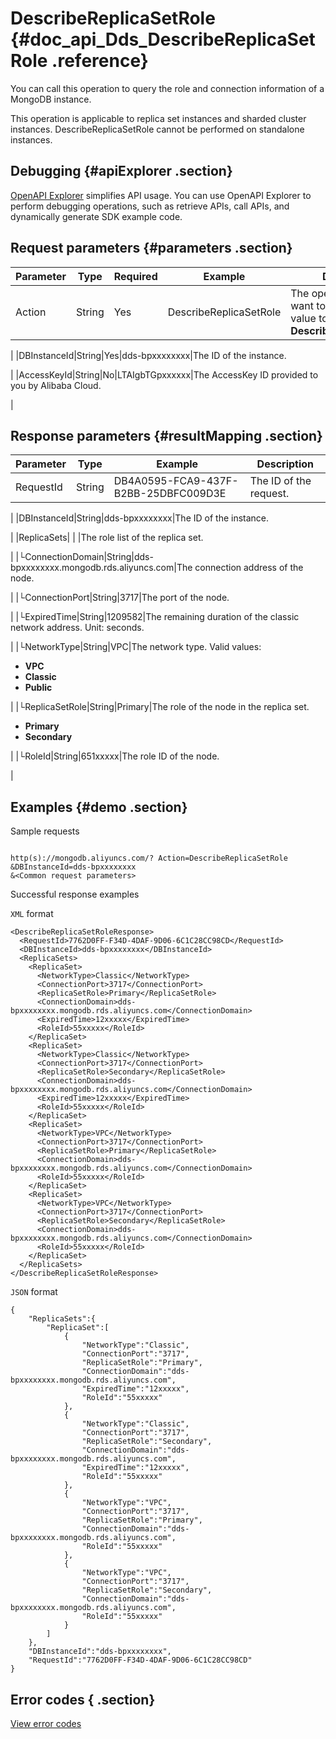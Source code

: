 # DescribeReplicaSetRole {#doc_api_Dds_DescribeReplicaSetRole .reference}

You can call this operation to query the role and connection information of a MongoDB instance.

This operation is applicable to replica set instances and sharded cluster instances. DescribeReplicaSetRole cannot be performed on standalone instances.

## Debugging {#apiExplorer .section}

[OpenAPI Explorer](https://api.aliyun.com/#product=Dds&api=DescribeReplicaSetRole) simplifies API usage. You can use OpenAPI Explorer to perform debugging operations, such as retrieve APIs, call APIs, and dynamically generate SDK example code.

## Request parameters {#parameters .section}

|Parameter|Type|Required|Example|Description|
|---------|----|--------|-------|-----------|
|Action|String|Yes|DescribeReplicaSetRole|The operation that you want to perform. Set the value to **DescribeReplicaSetRole**.

 |
|DBInstanceId|String|Yes|dds-bpxxxxxxxx|The ID of the instance.

 |
|AccessKeyId|String|No|LTAIgbTGpxxxxxx|The AccessKey ID provided to you by Alibaba Cloud.

 |

## Response parameters {#resultMapping .section}

|Parameter|Type|Example|Description|
|---------|----|-------|-----------|
|RequestId|String|DB4A0595-FCA9-437F-B2BB-25DBFC009D3E|The ID of the request.

 |
|DBInstanceId|String|dds-bpxxxxxxxx|The ID of the instance.

 |
|ReplicaSets| | |The role list of the replica set.

 |
|└ConnectionDomain|String|dds-bpxxxxxxxx.mongodb.rds.aliyuncs.com|The connection address of the node.

 |
|└ConnectionPort|String|3717|The port of the node.

 |
|└ExpiredTime|String|1209582|The remaining duration of the classic network address. Unit: seconds.

 |
|└NetworkType|String|VPC|The network type. Valid values:

 -   **VPC**
-   **Classic**
-   **Public**

 |
|└ReplicaSetRole|String|Primary|The role of the node in the replica set.

 -   **Primary**
-   **Secondary**

 |
|└RoleId|String|651xxxxx|The role ID of the node.

 |

## Examples {#demo .section}

Sample requests

``` {#request_demo}

http(s)://mongodb.aliyuncs.com/? Action=DescribeReplicaSetRole
&DBInstanceId=dds-bpxxxxxxxx
&<Common request parameters>

```

Successful response examples

`XML` format

``` {#xml_return_success_demo}
<DescribeReplicaSetRoleResponse>
  <RequestId>7762D0FF-F34D-4DAF-9D06-6C1C28CC98CD</RequestId> 
  <DBInstanceId>dds-bpxxxxxxxx</DBInstanceId>
  <ReplicaSets>
    <ReplicaSet>
      <NetworkType>Classic</NetworkType>
      <ConnectionPort>3717</ConnectionPort>
      <ReplicaSetRole>Primary</ReplicaSetRole>
      <ConnectionDomain>dds-bpxxxxxxxx.mongodb.rds.aliyuncs.com</ConnectionDomain>
      <ExpiredTime>12xxxxx</ExpiredTime>
      <RoleId>55xxxxx</RoleId>
    </ReplicaSet>
    <ReplicaSet>
      <NetworkType>Classic</NetworkType>
      <ConnectionPort>3717</ConnectionPort>
      <ReplicaSetRole>Secondary</ReplicaSetRole>
      <ConnectionDomain>dds-bpxxxxxxxx.mongodb.rds.aliyuncs.com</ConnectionDomain>
      <ExpiredTime>12xxxxx</ExpiredTime>
      <RoleId>55xxxxx</RoleId>
    </ReplicaSet>
    <ReplicaSet>
      <NetworkType>VPC</NetworkType>
      <ConnectionPort>3717</ConnectionPort>
      <ReplicaSetRole>Primary</ReplicaSetRole>
      <ConnectionDomain>dds-bpxxxxxxxx.mongodb.rds.aliyuncs.com</ConnectionDomain>
      <RoleId>55xxxxx</RoleId>
    </ReplicaSet>
    <ReplicaSet>
      <NetworkType>VPC</NetworkType>
      <ConnectionPort>3717</ConnectionPort>
      <ReplicaSetRole>Secondary</ReplicaSetRole>
      <ConnectionDomain>dds-bpxxxxxxxx.mongodb.rds.aliyuncs.com</ConnectionDomain>
      <RoleId>55xxxxx</RoleId>
    </ReplicaSet>
  </ReplicaSets>
</DescribeReplicaSetRoleResponse>

```

`JSON` format

``` {#json_return_success_demo}
{
	"ReplicaSets":{
		"ReplicaSet":[
			{
				"NetworkType":"Classic",
				"ConnectionPort":"3717",
				"ReplicaSetRole":"Primary",
				"ConnectionDomain":"dds-bpxxxxxxxx.mongodb.rds.aliyuncs.com",
				"ExpiredTime":"12xxxxx",
				"RoleId":"55xxxxx"
			},
			{
				"NetworkType":"Classic",
				"ConnectionPort":"3717",
				"ReplicaSetRole":"Secondary",
				"ConnectionDomain":"dds-bpxxxxxxxx.mongodb.rds.aliyuncs.com",
				"ExpiredTime":"12xxxxx",
				"RoleId":"55xxxxx"
			},
			{
				"NetworkType":"VPC",
				"ConnectionPort":"3717",
				"ReplicaSetRole":"Primary",
				"ConnectionDomain":"dds-bpxxxxxxxx.mongodb.rds.aliyuncs.com",
				"RoleId":"55xxxxx"
			},
			{
				"NetworkType":"VPC",
				"ConnectionPort":"3717",
				"ReplicaSetRole":"Secondary",
				"ConnectionDomain":"dds-bpxxxxxxxx.mongodb.rds.aliyuncs.com",
				"RoleId":"55xxxxx"
			}
		]
	},
	"DBInstanceId":"dds-bpxxxxxxxx",
	"RequestId":"7762D0FF-F34D-4DAF-9D06-6C1C28CC98CD"
}
```

## Error codes { .section}

[View error codes](https://error-center.aliyun.com/status/product/Dds)

